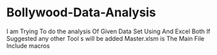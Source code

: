 # Bollywood-Data-Analysis
I am Trying To do the analysis Of Given Data Set Using And Excel Both If Suggested any other Tool s will be added
Master.xlsm is The  Main File Include macros

